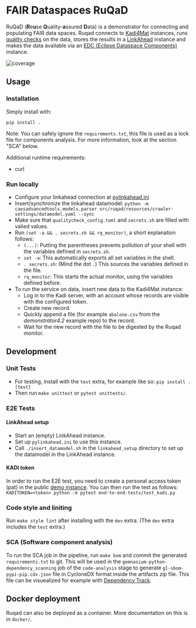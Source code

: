 # FAIR Dataspaces RuQaD

RuQaD (**R**e**u**se **Q**uality-**a**ssured **D**ata) is a demonstrator for connecting and
populating FAIR data spaces.  Ruqad connects to [Kadi4Mat](https://kadi.iam.kit.edu/) instances, runs [quality checks](https://git.rwth-aachen.de/fair-ds/ap-4-2-demonstrator/ap-4.2-data-validation-and-quality-assurance-demonstrator) on
the data, stores the results in a [LinkAhead](https://getlinkahead.com) instance and makes the data available via an [EDC
(Eclipse Dataspace Components)](https://projects.eclipse.org/projects/technology.edc) instance.

![coverage](https://gitlab.indiscale.com/caosdb/customers/f-fit/ruqad/badges/dev/coverage.svg?job=coverage)

## Usage

### Installation ###

Simply install with:

`pip install .`

Note: You can safely ignore the `requirements.txt`, this file is used as a lock file for components
analysis.  For more information, look at the section "SCA" below.

Additional runtime requirements:

* curl

### Run locally ###

- Configure your linkahead connection at [pylinkahead.ini](./pylinkahead.ini)
- Insert/synchronize the linkahead datamodel:
  `python -m caosadvancedtools.models.parser src/ruqad/resources/crawler-settings/datamodel.yaml --sync`
- Make sure that `qualitycheck_config.toml` and `secrets.sh` are filled with valied values.
- Run `(set -a && . secrets.sh && rq_monitor)`, a short explanation follows:
  - `(...)`: Putting the parentheses prevents pollution of your shell with the variables defined in
    `secrets.sh`.
  - `set -a`: This automatically exports all set variables in the shell.
  - `. secrets.sh`: (Mind the dot `.`) This sources the variables defined in the file.
  - `rq_monitor`: This starts the actual monitor, using the variables defined before.
- To run the service on data, insert new data to the Kadi4Mat instance:
  - Log in to the Kadi server, with an account whose records are visible with the configured token.
  - Create new record.
  - Quickly append a file (for example `abalone.csv` from the *demonstrator4.2* example repo) to the
    record.
  - Wait for the new record with the file to be digested by the Ruqad monitor.

## Development ##

### Unit Tests

- For testing, install with the `test` extra, for example like so: `pip install .[test]`
- Then run `make unittest` or `pytest unittests/`.

### E2E Tests

#### LinkAhead setup ####

- Start an (empty) LinkAhead instance.
- Set up `pylinkahead.ini` to use this instance.
- Call `./insert_datamodel.sh` in the `linkahead_setup` directory to set up the datamodel in the
  LinkAhead instance.

#### KADI token ####

In order to run the E2E test, you need to create a personal access token (pat) in the public 
[demo instance](https://demo-kadi4mat.iam.kit.edu). You can then run the test as follows:
`KADITOKEN=<token> python -m pytest end-to-end-tests/test_kadi.py`

### Code style and liniting

Run `make style lint` after installing with the `dev` extra.  (The `dev` extra includes the `test`
extra.)

### SCA (Software component analysis) ###

To run the SCA job in the pipeline, run `make bom` and commit the generated `requirements.txt` to
git.  This will be used in the `gemnasium-python-dependency_scanning` job of the `code-analysis`
stage to generate `gl-sbom-pypi-pip.cdx.json` file in CycloneDX format inside the artifacts zip
file.  This file can be visuealized for example with [Dependency Track](https://dependencytrack.org/).

## Docker deployment ##

Ruqad can also be deployed as a container.  More documentation on this is in `docker/`.
